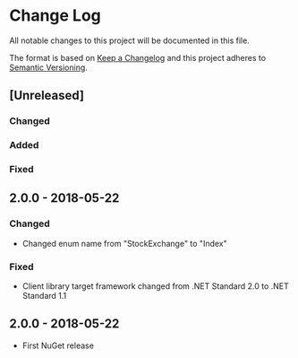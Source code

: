 # Change Log
All notable changes to this project will be documented in this file.

The format is based on [Keep a Changelog](http://keepachangelog.com/)
and this project adheres to [Semantic Versioning](http://semver.org/).

## [Unreleased]
### Changed
### Added
### Fixed


## 2.0.0 - 2018-05-22
### Changed
- Changed enum name from "StockExchange" to "Index"
### Fixed
- Client library target framework changed from .NET Standard 2.0 to .NET Standard 1.1


## 2.0.0 - 2018-05-22
- First NuGet release